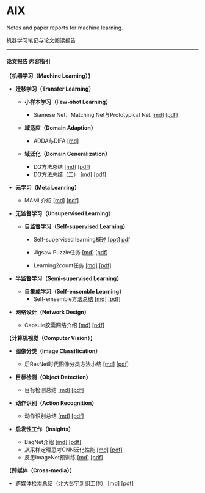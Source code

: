 # AIX
Notes and paper reports for machine learning.

机器学习笔记与论文阅读报告

------

#### 论文报告 内容指引



【**机器学习（Machine Learning）**】

* **迁移学习（Transfer Learning）**

  * **小样本学习（Few-shot Learning）**
    * Siamese Net、Matching Net与Prototypical Net	[[md]](https://github.com/KveinXu/AIX/blob/master/%E8%AE%BA%E6%96%87%E6%8A%A5%E5%91%8A/markdown/Few-shot%E4%B8%89%E5%A4%A7%E7%BB%8F%E5%85%B8%E6%96%B9%E6%B3%95%E5%B0%8F%E7%BB%93.md) [[pdf]](https://github.com/KveinXu/AIX/blob/master/%E8%AE%BA%E6%96%87%E6%8A%A5%E5%91%8A/pdf/Few-shot%E4%B8%89%E5%A4%A7%E7%BB%8F%E5%85%B8%E6%96%B9%E6%B3%95%E5%B0%8F%E7%BB%93.pdf)

  * **域适应（Domain Adaption）**
    * ADDA与DIFA	[[md]](https://github.com/KveinXu/AIX/blob/master/%E8%AE%BA%E6%96%87%E6%8A%A5%E5%91%8A/markdown/ADDA_DIFA.md)

  * **域泛化（Domain Generalization）**
    * DG方法总结	[[md]](https://github.com/KveinXu/AIX/blob/master/%E8%AE%BA%E6%96%87%E6%8A%A5%E5%91%8A/markdown/A%20Brief%20Report%20on%20Domain%20Generalization.md) [[pdf]](https://github.com/KveinXu/AIX/blob/master/%E8%AE%BA%E6%96%87%E6%8A%A5%E5%91%8A/pdf/A%20Brief%20Report%20on%20Domain%20Generalization.pdf)
    * DG方法总结（二）    [[md]](https://github.com/KveinXu/AIX/blob/master/%E8%AE%BA%E6%96%87%E6%8A%A5%E5%91%8A/markdown/Summary%20of%20DG%20papers%20(2).md) [[pdf]](https://github.com/KveinXu/AIX/blob/master/%E8%AE%BA%E6%96%87%E6%8A%A5%E5%91%8A/pdf/Summary%20of%20DG%20papers%20(2).pdf)

* **元学习（Meta Leanring）**

  * MAML介绍	[[md]](https://github.com/KveinXu/AIX/blob/master/%E8%AE%BA%E6%96%87%E6%8A%A5%E5%91%8A/markdown/%E6%B5%85%E6%9E%90MAML%E7%AE%97%E6%B3%95.md) [[pdf]](https://github.com/KveinXu/AIX/blob/master/%E8%AE%BA%E6%96%87%E6%8A%A5%E5%91%8A/pdf/%E6%B5%85%E6%9E%90MAML%E7%AE%97%E6%B3%95.pdf)

* **无监督学习（Unsupervised Learning）**

  * **自监督学习（Self-supervised Learning）**

    * Self-supervised learning概述	[[ppt]](https://github.com/KveinXu/AIX/blob/master/%E8%AE%BA%E6%96%87%E6%8A%A5%E5%91%8A/ppt/Self-supervised%20learning%20overview.pptx) [pdf]()

    * Jigsaw Puzzle任务	[[md]](https://github.com/KveinXu/AIX/blob/master/%E8%AE%BA%E6%96%87%E6%8A%A5%E5%91%8A/markdown/Self-supervised%20Jigsaw%20Puzzles%20Tasks.md) [[pdf]](https://github.com/KveinXu/AIX/blob/master/%E8%AE%BA%E6%96%87%E6%8A%A5%E5%91%8A/pdf/Self-supervised%20Jigsaw%20Puzzles%20Tasks.pdf)
    * Learning2count任务    [[md]](https://github.com/KveinXu/AIX/blob/master/%E8%AE%BA%E6%96%87%E6%8A%A5%E5%91%8A/markdown/Self-supervised%20Learning%20by%20Learning%20to%20Count.md) [[pdf]](https://github.com/KveinXu/AIX/blob/master/%E8%AE%BA%E6%96%87%E6%8A%A5%E5%91%8A/pdf/Self-supervised%20Learning%20by%20Learning%20to%20Count.pdf)

* **半监督学习（Semi-supervised Learning）**

  * **自集成学习（Self-ensemble Learning）**
    * Self-emsemble方法总结	[[md]](https://github.com/KveinXu/AIX/blob/master/%E8%AE%BA%E6%96%87%E6%8A%A5%E5%91%8A/markdown/Summary%20of%20Self-ensemble%20Methods.md) [[pdf]](https://github.com/KveinXu/AIX/blob/master/%E8%AE%BA%E6%96%87%E6%8A%A5%E5%91%8A/pdf/Summary%20of%20Self-ensemble%20Methods.pdf)

* **网络设计（Network Design）**

  * Capsule胶囊网络介绍	[[md]](https://github.com/KveinXu/AIX/blob/master/%E8%AE%BA%E6%96%87%E6%8A%A5%E5%91%8A/markdown/Capsule%E8%83%B6%E5%9B%8A%E7%BD%91%E7%BB%9C%E4%BB%8B%E7%BB%8D.md) [[pdf]](https://github.com/KveinXu/AIX/blob/master/%E8%AE%BA%E6%96%87%E6%8A%A5%E5%91%8A/pdf/Capsule%E8%83%B6%E5%9B%8A%E7%BD%91%E7%BB%9C%E4%BB%8B%E7%BB%8D.pdf)



【**计算机视觉（Computer Vision）**】

* **图像分类（Image Classification）**
  * 后ResNet时代图像分类方法小结	[[md]](https://github.com/KveinXu/AIX/blob/master/%E8%AE%BA%E6%96%87%E6%8A%A5%E5%91%8A/markdown/%E5%90%8EResNet%E6%97%B6%E4%BB%A3%E5%9B%BE%E5%83%8F%E5%88%86%E7%B1%BB%E6%96%B9%E6%B3%95.md) [[pdf]](https://github.com/KveinXu/AIX/blob/master/%E8%AE%BA%E6%96%87%E6%8A%A5%E5%91%8A/pdf/%E5%90%8EResNet%E6%97%B6%E4%BB%A3%E5%9B%BE%E5%83%8F%E5%88%86%E7%B1%BB%E6%96%B9%E6%B3%95.pdf)

* **目标检测（Object Detection）**
  * 目标检测总结	[[md]](https://github.com/KveinXu/AIX/blob/master/%E8%AE%BA%E6%96%87%E6%8A%A5%E5%91%8A/markdown/%E7%9B%AE%E6%A0%87%E6%A3%80%E6%B5%8B%E6%96%B9%E6%B3%95%E6%80%BB%E7%BB%93.md) [[pdf]](https://github.com/KveinXu/AIX/blob/master/%E8%AE%BA%E6%96%87%E6%8A%A5%E5%91%8A/pdf/%E7%9B%AE%E6%A0%87%E6%A3%80%E6%B5%8B%E6%96%B9%E6%B3%95%E6%80%BB%E7%BB%93.pdf)
* **动作识别（Action Recognition）**
  * 动作识别总结	[[md]](https://github.com/KveinXu/AIX/blob/master/%E8%AE%BA%E6%96%87%E6%8A%A5%E5%91%8A/markdown/%E5%8A%A8%E4%BD%9C%E8%AF%86%E5%88%AB%E6%80%BB%E7%BB%93.md) [[pdf]](https://github.com/KveinXu/AIX/blob/master/%E8%AE%BA%E6%96%87%E6%8A%A5%E5%91%8A/pdf/%E5%8A%A8%E4%BD%9C%E8%AF%86%E5%88%AB%E6%80%BB%E7%BB%93.pdf)

* **启发性工作（Insights）**
  * BagNet介绍	[[md]](https://github.com/KveinXu/AIX/blob/master/%E8%AE%BA%E6%96%87%E6%8A%A5%E5%91%8A/markdown/BagNet%E4%BB%8B%E7%BB%8D.md) [[pdf]](https://github.com/KveinXu/AIX/blob/master/%E8%AE%BA%E6%96%87%E6%8A%A5%E5%91%8A/pdf/BagNet%E4%BB%8B%E7%BB%8D.pdf)
  * 从采样定理思考CNN泛化性能    [[md]](https://github.com/KveinXu/AIX/blob/master/%E8%AE%BA%E6%96%87%E6%8A%A5%E5%91%8A/markdown/%E4%BB%8E%E9%87%87%E6%A0%B7%E5%AE%9A%E7%90%86%E6%80%9D%E8%80%83CNN%E6%B3%9B%E5%8C%96%E6%80%A7%E8%83%BD.md) [[pdf]](https://github.com/KveinXu/AIX/blob/master/%E8%AE%BA%E6%96%87%E6%8A%A5%E5%91%8A/pdf/%E4%BB%8E%E9%87%87%E6%A0%B7%E5%AE%9A%E7%90%86%E6%80%9D%E8%80%83CNN%E6%B3%9B%E5%8C%96%E6%80%A7%E8%83%BD.pdf)
  * 反思ImageNet预训练    [[md]](https://github.com/KveinXu/AIX/blob/master/%E8%AE%BA%E6%96%87%E6%8A%A5%E5%91%8A/markdown/%E5%8F%8D%E6%80%9DImageNet%E9%A2%84%E8%AE%AD%E7%BB%83.md) [[pdf]](https://github.com/KveinXu/AIX/blob/master/%E8%AE%BA%E6%96%87%E6%8A%A5%E5%91%8A/pdf/%E5%8F%8D%E6%80%9DImageNet%E9%A2%84%E8%AE%AD%E7%BB%83.pdf)



【**跨媒体（Cross-media）**】

* 跨媒体检索总结（北大彭宇新组工作）	[[md]](https://github.com/KveinXu/AIX/blob/master/%E8%AE%BA%E6%96%87%E6%8A%A5%E5%91%8A/markdown/A%20Report%20on%20Cross-media%20Retrieval%20Methods.md) [[pdf]](https://github.com/KveinXu/AIX/blob/master/%E8%AE%BA%E6%96%87%E6%8A%A5%E5%91%8A/pdf/A%20Report%20on%20Cross-media%20Retrieval%20Methods.pdf)